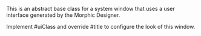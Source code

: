 This is an abstract base class for a system window that uses a user interface generated by the Morphic Designer.

Implement #uiClass and override #title to configure the look of this window.
